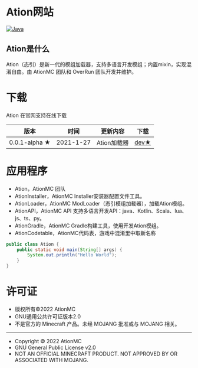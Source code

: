 # Ation网站

[![Java](https://img.shields.io/badge/Java-17-informational)](http://openjdk.java.net/)

## Ation是什么

Ation（态引）是新一代的模组加载器，支持多语言开发模组；内置mixin，实现混淆自由。由 AtionMC 团队和 OverRun 团队开发并维护。

# 下载

Ation 在官网支持在线下载

| 版本 | 时间 | 更新内容 | 下载 |
|-----|------|---------|--------|
| 0.0.1-alpha ★ | 2021-1-27 | Ation加载器 | [dev★](https://github.com/Over-Run/ation/archive/refs/tags/ation-0.0.1-20210127-alpha-dev.zip) |



# 应用程序
* Ation，AtionMC 团队
* AtionInstaller，AtionMC Installer安装器配置文件工具。
* AtionLoader，AtionMC ModLoader（态引模组加载器），加载Ation模组。
* AtionAPI，AtionMC API 支持多语言开发API：java、Kotlin、Scala、lua、js、ts、py。
* AtionGradle，AtionMC Gradle构建工具，使用开发Ation模组。
* AtionCodetable，AtionMC代码表，游戏中混淆里中取新名称

```java
public class Ation {
    public static void main(String[] args) {
        System.out.println("Hello World");
    }
}
```


# 许可证
* 版权所有©2022 AtionMC
* GNU通用公共许可证版本2.0
* 不是官方的 Minecraft 产品。未经 MOJANG 批准或与 MOJANG 相关。

-----
* Copyright © 2022 AtionMC
* GNU General Public License v2.0
* NOT AN OFFICIAL MINECRAFT PRODUCT. NOT APPROVED BY OR ASSOCIATED WITH MOJANG.
